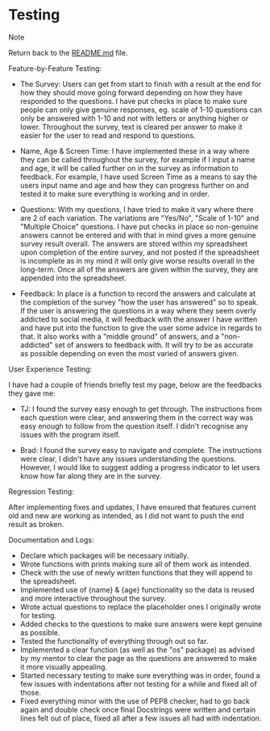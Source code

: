 # Testing

> [!NOTE]  
> Return back to the [README.md](README.md) file.

Feature-by-Feature Testing:

- The Survey: Users can get from start to finish with a result at the end for how they should move going forward depending on how they have responded to the questions. I have put checks in place to make sure people can only give genuine responses, eg. scale of 1-10 questions can only be answered with 1-10 and not with letters or anything higher or lower. Throughout the survey, text is cleared per answer to make it easier for the user to read and respond to questions.

- Name, Age & Screen Time: I have implemented these in a way where they can be called throughout the survey, for example if I input a name and age, it will be called further on in the survey as information to feedback. For example, I have used Screen Time as a means to say the users input name and age and how they can progress further on and tested it to make sure everything is working and in order.

- Questions: With my questions, I have tried to make it vary where there are 2 of each variation. The variations are "Yes/No", "Scale of 1-10" and "Multiple Choice" questions. I have put checks in place so non-genuine answers cannot be entered and with that in mind gives a more genuine survey result overall. The answers are stored within my spreadsheet upon completion of the entire survey, and not posted if the spreadsheet is incomplete as in my mind it will only give worse results overall in the long-term. Once all of the answers are given within the survey, they are appended into the spreadsheet.

- Feedback: In place is a function to record the answers and calculate at the completion of the survey "how the user has answered" so to speak. If the user is answering the questions in a way where they seem overly addicted to social media, it will feedback with the answer I have written and have put into the function to give the user some advice in regards to that. It also works with a "middle ground" of answers, and a "non-addicted" set of answers to feedback with. It will try to be as accurate as possible depending on even the most varied of answers given.

User Experience Testing:

I have had a couple of friends briefly test my page, below are the feedbacks they gave me:

- TJ: I found the survey easy enough to get through. The instructions from each question were clear, and answering them in the correct way was easy enough to follow from the question itself. I didn't recognise any issues with the program itself.

- Brad: I found the survey easy to navigate and complete. The instructions were clear, I didn't have any issues understanding the questions. However, I would like to suggest adding a progress indicator to let users know how far along they are in the survey.

Regression Testing:

After implementing fixes and updates, I have ensured that features current old and new are working as intended, as I did not want to push the end result as broken.

Documentation and Logs:

- Declare which packages will be necessary initially.
- Wrote functions with prints making sure all of them work as intended.
- Check with the use of newly written functions that they will append to the spreadsheet.
- Implemented use of {name} & {age} functionality so the data is reused and more interactive throughout the survey.
- Wrote actual questions to replace the placeholder ones I originally wrote for testing.
- Added checks to the questions to make sure answers were kept genuine as possible.
- Tested the functionality of everything through out so far.
- Implemented a clear function (as well as the "os" package) as advised by my mentor to clear the page as the questions are answered to make it more visually appealing.
- Started necessary testing to make sure everything was in order, found a few issues with indentations after not testing for a while and fixed all of those. 
- Fixed everything minor with the use of PEP8 checker, had to go back again and double check once final Docstrings were written and certain lines felt out of place, fixed all after a few issues all had with indentation.